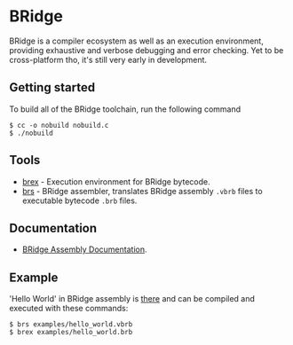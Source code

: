# BRidge

BRidge is a compiler ecosystem as well as an execution environment, providing exhaustive and verbose debugging and error checking.
Yet to be cross-platform tho, it's still very early in development.

## Getting started

To build all of the BRidge toolchain, run the following command
```console
$ cc -o nobuild nobuild.c
$ ./nobuild
```

## Tools
- [brex](src/brex.c) - Execution environment for BRidge bytecode.
- [brs](src/brs.c) - BRidge assembler, translates BRidge assembly `.vbrb` files to executable bytecode `.brb` files.

## Documentation

- [BRidge Assembly Documentation](docs/brb.md).

## Example
'Hello World' in BRidge assembly is [there](examples/hello_world.vbrb) and can be compiled and executed with these commands:
```console
$ brs examples/hello_world.vbrb
$ brex examples/hello_world.brb
```
